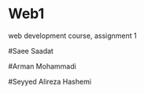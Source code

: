 # Web1
web development course, assignment 1

#Saee Saadat

#Arman Mohammadi

#Seyyed Alireza Hashemi

